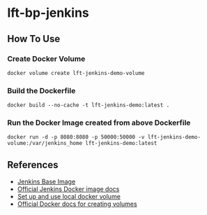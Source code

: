 # lft-bp-jenkins

## How To Use

### Create Docker Volume
```shell
docker volume create lft-jenkins-demo-volume
```

### Build the Dockerfile
```shell
docker build --no-cache -t lft-jenkins-demo:latest .
```

### Run the Docker Image created from above Dockerfile
```shell
docker run -d -p 8080:8080 -p 50000:50000 -v lft-jenkins-demo-volume:/var/jenkins_home lft-jenkins-demo:latest
```

## References
- [Jenkins Base Image](https://hub.docker.com/r/jenkins/jenkins)
- [Official Jenkins Docker image docs](https://github.com/jenkinsci/docker/blob/master/README.md)
- [Set up and use local docker volume](https://rangle.io/blog/running-jenkins-and-persisting-state-locally-using-docker-2/)
- [Official Docker docs for creating volumes](https://docs.docker.com/engine/reference/commandline/volume_create/)